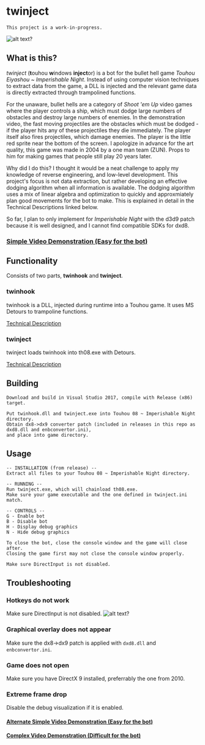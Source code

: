 # twinject
`This project is a work-in-progress.`

![alt text?](https://i.imgur.com/uimgJ4L.png)
## What is this?
_twinject_ (**t**ouhou **w**indows **inject**or) is a bot for the bullet hell game *Touhou Eiyashou ~ Imperishable Night*. Instead of using computer vision techniques to extract data from the game, a DLL is injected and the relevant game data is directly extracted through trampolined functions.

For the unaware, bullet hells are a category of *Shoot 'em Up* video games where the player controls a ship, which must dodge large numbers of obstacles and destroy large numbers of enemies. In the demonstration video, the fast moving projectiles are the obstacles which must be dodged - if the player hits any of these projectiles they die immediately. The player itself also fires projectiles, which damage enemies. The player is the little red sprite near the bottom of the screen. I apologize in advance for the art quality, this game was made in 2004 by a one man team (ZUN). Props to him for making games that people still play 20 years later.

Why did I do this? I thought it would be a neat challenge to apply my knowledge of reverse engineering, and low-level development. This project's focus is not data extraction, but rather developing an effective dodging algorithm when all information is available. The dodging algorithm uses a mix of linear algebra and optimization to quickly and approxmiately plan good movements for the bot to make. This is explained in detail in the Technical Descriptions linked below.

So far, I plan to only implement for *Imperishable Night* with the d3d9 patch because it is well designed, and I cannot find compatible SDKs for dxd8.

### [Simple Video Demonstration (Easy for the bot)](https://youtu.be/aW7tWWkghPY)

## Functionality
Consists of two parts, **twinhook** and **twinject**.

### twinhook
twinhook is a DLL, injected during runtime into a Touhou game. It uses MS Detours to trampoline functions.

[Technical Description](https://github.com/Netdex/twinject/blob/master/docs/twinhook_technical.md)

### twinject
twinject loads twinhook into th08.exe with Detours.

[Technical Description](https://github.com/Netdex/twinject/blob/master/docs/twinject_technical.md)

## Building
```
Download and build in Visual Studio 2017, compile with Release (x86) target.

Put twinhook.dll and twinject.exe into Touhou 08 ~ Imperishable Night directory.
Obtain dx8->dx9 converter patch (included in releases in this repo as dxd8.dll and enbconvertor.ini),
and place into game directory.
```

## Usage
```
-- INSTALLATION (from release) --
Extract all files to your Touhou 08 ~ Imperishable Night directory.

-- RUNNING --
Run twinject.exe, which will chainload th08.exe.
Make sure your game executable and the one defined in twinject.ini match.

-- CONTROLS --
G - Enable bot
B - Disable bot
H - Display debug graphics
N - Hide debug graphics 

To close the bot, close the console window and the game will close after.
Closing the game first may not close the console window properly.

Make sure DirectInput is not disabled.
```

## Troubleshooting
### Hotkeys do not work
Make sure DirectInput is not disabled.
![alt text?](https://i.imgur.com/r2unX8N.png)

### Graphical overlay does not appear
Make sure the dx8->dx9 patch is applied with `dxd8.dll` and `enbconvertor.ini`.

### Game does not open
Make sure you have DirectX 9 installed, preferrably the one from 2010.

### Extreme frame drop
Disable the debug visualization if it is enabled.

#### [Alternate Simple Video Demonstration (Easy for the bot)](https://youtu.be/lxQqjiYvZiE)
#### [Complex Video Demonstration (Difficult for the bot)](https://www.youtube.com/watch?v=xiQNC4w72L4)
